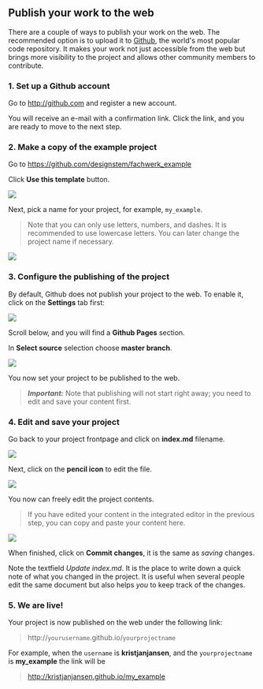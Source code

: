 ## Publish your work to the web

There are a couple of ways to publish your work on the web. The recommended option is to upload it to [Github](http://github.com), the world's most popular code repository. It makes your work not just accessible from the web but brings more visibility to the project and allows other community members to contribute.

### 1. Set up a Github account

Go to http://github.com and register a new account.

You will receive an e-mail with a confirmation link. Click the link, and you are ready to move to the next step.
  
### 2. Make a copy of the example project

Go to https://github.com/designstem/fachwerk_example

Click **Use this template** button.


![](../docs/images/publish1.png)

Next, pick a name for your project, for example, `my_example`. 

> Note that you can only use letters, numbers, and dashes. It is recommended to use lowercase letters. You can later change the project name if necessary.

![](../docs/images/publish1a.png)

### 3. Configure the publishing of the project

By default, Github does not publish your project to the web. To enable it, click on the **Settings** tab first:

![](../docs/images/publish2.png)

Scroll below, and you will find a **Github Pages** section.

In **Select source** selection choose **master branch**.

![](../docs/images/publish3.png)

You now set your project to be published to the web.

> ***Important:*** Note that publishing will not start right away; you need to edit and save your content first.

### 4. Edit and save your project

Go back to your project frontpage and click on **index.md** filename.

![](../docs/images/publish4.png)

Next, click on the **pencil icon** to edit the file.

![](../docs/images/publish5.png)

You now can freely edit the project contents.

> If you have edited your content in the integrated editor in the previous step, you can copy and paste your content here.

![](../docs/images/publish6.png)


When finished, click on **Commit changes**, it is the same as *saving* changes.

Note the textfield *Update index.md*.  It is the place to write down a quick note of what you changed in the project. It is useful when several people edit the same document but also helps *you* to keep track of the changes.

### 5. We are live!

Your project is now published on the web under the following link:

> http://`yourusername`.github.io/`yourprojectname`

For example, when the `username` is **kristjanjansen**, and the `yourprojectname` is **my_example** the link will be

> http://kristjanjansen.github.io/my_example
